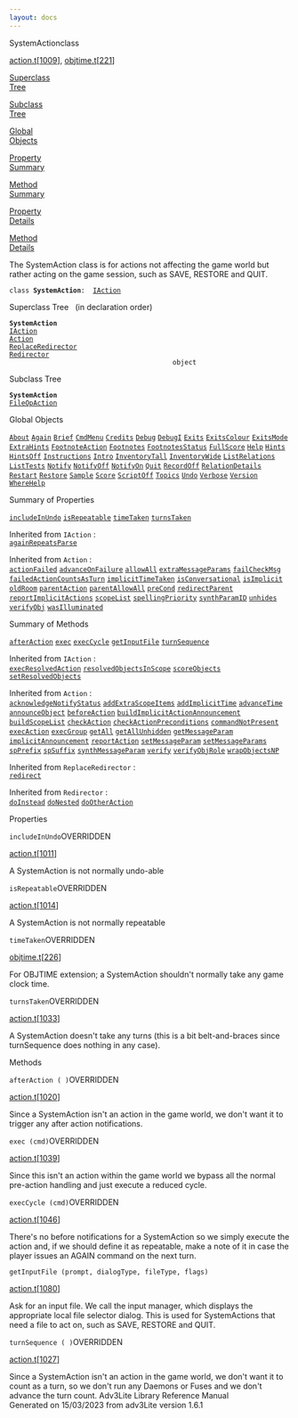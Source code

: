 ```yaml
---
layout: docs
---
```

<span class="title">SystemAction</span><span class="type">class</span>

[action.t](../file/action.t.html)\[[1009](../source/action.t.html#1009)\],
[objtime.t](../file/objtime.t.html)\[[221](../source/objtime.t.html#221)\]

[Superclass  
Tree](#_SuperClassTree_)

[Subclass  
Tree](#_SubClassTree_)

[Global  
Objects](#_ObjectSummary_)

[Property  
Summary](#_PropSummary_)

[Method  
Summary](#_MethodSummary_)

[Property  
Details](#_Properties_)

[Method  
Details](#_Methods_)



The SystemAction class is for actions not affecting the game world but
rather acting on the game session, such as SAVE, RESTORE and QUIT.

`class `**`SystemAction`**` :   `[`IAction`](../object/IAction.html)



<span id="_SuperClassTree_"></span>



<span class="hdln">Superclass Tree</span>   (in declaration order)



**`SystemAction`**  
[`IAction`](../object/IAction.html)  
[`Action`](../object/Action.html)  
[`ReplaceRedirector`](../object/ReplaceRedirector.html)  
[`Redirector`](../object/Redirector.html)  
`                                         object`  
<span id="_SubClassTree_"></span>



<span class="hdln">Subclass Tree</span>  



**`SystemAction`**  
[`FileOpAction`](../object/FileOpAction.html)  
<span id="_ObjectSummary_"></span>



<span class="hdln">Global Objects</span>  



[`About`](../object/About.html) [`Again`](../object/Again.html) [`Brief`](../object/Brief.html) [`CmdMenu`](../object/CmdMenu.html) [`Credits`](../object/Credits.html) [`Debug`](../object/Debug.html) [`DebugI`](../object/DebugI.html) [`Exits`](../object/Exits.html) [`ExitsColour`](../object/ExitsColour.html) [`ExitsMode`](../object/ExitsMode.html) [`ExtraHints`](../object/ExtraHints.html) [`FootnoteAction`](../object/FootnoteAction.html) [`Footnotes`](../object/Footnotes.html) [`FootnotesStatus`](../object/FootnotesStatus.html) [`FullScore`](../object/FullScore.html) [`Help`](../object/Help.html) [`Hints`](../object/Hints.html) [`HintsOff`](../object/HintsOff.html) [`Instructions`](../object/Instructions.html) [`Intro`](../object/Intro.html) [`InventoryTall`](../object/InventoryTall.html) [`InventoryWide`](../object/InventoryWide.html) [`ListRelations`](../object/ListRelations.html) [`ListTests`](../object/ListTests.html) [`Notify`](../object/Notify.html) [`NotifyOff`](../object/NotifyOff.html) [`NotifyOn`](../object/NotifyOn.html) [`Quit`](../object/Quit.html) [`RecordOff`](../object/RecordOff.html) [`RelationDetails`](../object/RelationDetails.html) [`Restart`](../object/Restart.html) [`Restore`](../object/Restore.html) [`Sample`](../object/Sample.html) [`Score`](../object/Score.html) [`ScriptOff`](../object/ScriptOff.html) [`Topics`](../object/Topics.html) [`Undo`](../object/Undo.html) [`Verbose`](../object/Verbose.html) [`Version`](../object/Version.html) [`WhereHelp`](../object/WhereHelp.html)
<span id="_PropSummary_"></span>



<span class="hdln">Summary of Properties</span>  



[`includeInUndo`](#includeInUndo) [`isRepeatable`](#isRepeatable) [`timeTaken`](#timeTaken) [`turnsTaken`](#turnsTaken)

Inherited from `IAction` :  
[`againRepeatsParse`](../object/IAction.html#againRepeatsParse)

Inherited from `Action` :  
[`actionFailed`](../object/Action.html#actionFailed) [`advanceOnFailure`](../object/Action.html#advanceOnFailure) [`allowAll`](../object/Action.html#allowAll) [`extraMessageParams`](../object/Action.html#extraMessageParams) [`failCheckMsg`](../object/Action.html#failCheckMsg) [`failedActionCountsAsTurn`](../object/Action.html#failedActionCountsAsTurn) [`implicitTimeTaken`](../object/Action.html#implicitTimeTaken) [`isConversational`](../object/Action.html#isConversational) [`isImplicit`](../object/Action.html#isImplicit) [`oldRoom`](../object/Action.html#oldRoom) [`parentAction`](../object/Action.html#parentAction) [`parentAllowAll`](../object/Action.html#parentAllowAll) [`preCond`](../object/Action.html#preCond) [`redirectParent`](../object/Action.html#redirectParent) [`reportImplicitActions`](../object/Action.html#reportImplicitActions) [`scopeList`](../object/Action.html#scopeList) [`spellingPriority`](../object/Action.html#spellingPriority) [`synthParamID`](../object/Action.html#synthParamID) [`unhides`](../object/Action.html#unhides) [`verifyObj`](../object/Action.html#verifyObj) [`wasIlluminated`](../object/Action.html#wasIlluminated)
<span id="_MethodSummary_"></span>



<span class="hdln">Summary of Methods</span>  



[`afterAction`](#afterAction) [`exec`](#exec) [`execCycle`](#execCycle) [`getInputFile`](#getInputFile) [`turnSequence`](#turnSequence)

Inherited from `IAction` :  
[`execResolvedAction`](../object/IAction.html#execResolvedAction) [`resolvedObjectsInScope`](../object/IAction.html#resolvedObjectsInScope) [`scoreObjects`](../object/IAction.html#scoreObjects) [`setResolvedObjects`](../object/IAction.html#setResolvedObjects)

Inherited from `Action` :  
[`acknowledgeNotifyStatus`](../object/Action.html#acknowledgeNotifyStatus) [`addExtraScopeItems`](../object/Action.html#addExtraScopeItems) [`addImplicitTime`](../object/Action.html#addImplicitTime) [`advanceTime`](../object/Action.html#advanceTime) [`announceObject`](../object/Action.html#announceObject) [`beforeAction`](../object/Action.html#beforeAction) [`buildImplicitActionAnnouncement`](../object/Action.html#buildImplicitActionAnnouncement) [`buildScopeList`](../object/Action.html#buildScopeList) [`checkAction`](../object/Action.html#checkAction) [`checkActionPreconditions`](../object/Action.html#checkActionPreconditions) [`commandNotPresent`](../object/Action.html#commandNotPresent) [`execAction`](../object/Action.html#execAction) [`execGroup`](../object/Action.html#execGroup) [`getAll`](../object/Action.html#getAll) [`getAllUnhidden`](../object/Action.html#getAllUnhidden) [`getMessageParam`](../object/Action.html#getMessageParam) [`implicitAnnouncement`](../object/Action.html#implicitAnnouncement) [`reportAction`](../object/Action.html#reportAction) [`setMessageParam`](../object/Action.html#setMessageParam) [`setMessageParams`](../object/Action.html#setMessageParams) [`spPrefix`](../object/Action.html#spPrefix) [`spSuffix`](../object/Action.html#spSuffix) [`synthMessageParam`](../object/Action.html#synthMessageParam) [`verify`](../object/Action.html#verify) [`verifyObjRole`](../object/Action.html#verifyObjRole) [`wrapObjectsNP`](../object/Action.html#wrapObjectsNP)

Inherited from `ReplaceRedirector` :  
[`redirect`](../object/ReplaceRedirector.html#redirect)

Inherited from `Redirector` :  
[`doInstead`](../object/Redirector.html#doInstead) [`doNested`](../object/Redirector.html#doNested) [`doOtherAction`](../object/Redirector.html#doOtherAction)

<span id="_Properties_"></span>



<span class="hdln">Properties</span>  



<span id="includeInUndo"></span>

`includeInUndo`<span class="rem">OVERRIDDEN</span>

[action.t](../file/action.t.html)\[[1011](../source/action.t.html#1011)\]



A SystemAction is not normally undo-able



<span id="isRepeatable"></span>

`isRepeatable`<span class="rem">OVERRIDDEN</span>

[action.t](../file/action.t.html)\[[1014](../source/action.t.html#1014)\]



A SystemAction is not normally repeatable



<span id="timeTaken"></span>

`timeTaken`<span class="rem">OVERRIDDEN</span>

[objtime.t](../file/objtime.t.html)\[[226](../source/objtime.t.html#226)\]



For OBJTIME extension; a SystemAction shouldn't normally take any game
clock time.



<span id="turnsTaken"></span>

`turnsTaken`<span class="rem">OVERRIDDEN</span>

[action.t](../file/action.t.html)\[[1033](../source/action.t.html#1033)\]



A SystemAction doesn't take any turns (this is a bit belt-and-braces
since turnSequence does nothing in any case).



<span id="_Methods_"></span>



<span class="hdln">Methods</span>  



<span id="afterAction"></span>

`afterAction ( )`<span class="rem">OVERRIDDEN</span>

[action.t](../file/action.t.html)\[[1020](../source/action.t.html#1020)\]



Since a SystemAction isn't an action in the game world, we don't want it
to trigger any after action notifications.



<span id="exec"></span>

`exec (cmd)`<span class="rem">OVERRIDDEN</span>

[action.t](../file/action.t.html)\[[1039](../source/action.t.html#1039)\]



Since this isn't an action within the game world we bypass all the
normal pre-action handling and just execute a reduced cycle.



<span id="execCycle"></span>

`execCycle (cmd)`<span class="rem">OVERRIDDEN</span>

[action.t](../file/action.t.html)\[[1046](../source/action.t.html#1046)\]



There's no before notifications for a SystemAction so we simply execute
the action and, if we should define it as repeatable, make a note of it
in case the player issues an AGAIN command on the next turn.



<span id="getInputFile"></span>

`getInputFile (prompt, dialogType, fileType, flags)`

[action.t](../file/action.t.html)\[[1080](../source/action.t.html#1080)\]



Ask for an input file. We call the input manager, which displays the
appropriate local file selector dialog. This is used for SystemActions
that need a file to act on, such as SAVE, RESTORE and QUIT.



<span id="turnSequence"></span>

`turnSequence ( )`<span class="rem">OVERRIDDEN</span>

[action.t](../file/action.t.html)\[[1027](../source/action.t.html#1027)\]



Since a SystemAction isn't an action in the game world, we don't want it
to count as a turn, so we don't run any Daemons or Fuses and we don't
advance the turn count.
Adv3Lite Library Reference Manual  
Generated on 15/03/2023 from adv3Lite version 1.6.1


